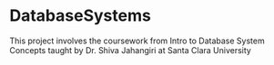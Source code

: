 # DatabaseSystems
This project involves the coursework from Intro to Database System Concepts taught by Dr. Shiva Jahangiri at Santa Clara University

